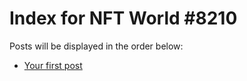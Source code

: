 # Index for NFT World #8210
Posts will be displayed in the order below:

- [Your first post](./001-first.md)

